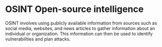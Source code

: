 # OSINT Open-source intelligence

OSINT involves using publicly available information from sources such as social media, websites, and news articles to
gather information about an individual or organization. This information can then be used to identify vulnerabilities and plan attacks.
